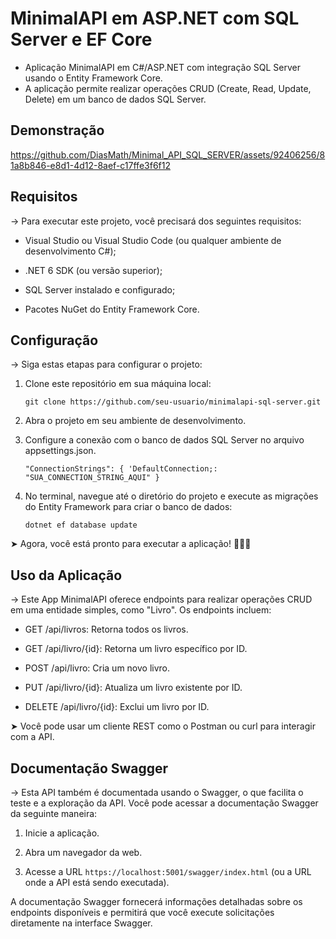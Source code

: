 # MinimalAPI em ASP.NET com SQL Server e EF Core

* Aplicação MinimalAPI em C#/ASP.NET com integração SQL Server usando o Entity Framework Core. 
* A aplicação permite realizar operações CRUD (Create, Read, Update, Delete) em um banco de dados SQL Server.

## Demonstração




https://github.com/DiasMath/Minimal_API_SQL_SERVER/assets/92406256/81a8b846-e8d1-4d12-8aef-c17ffe3f6f12



## Requisitos

→ Para executar este projeto, você precisará dos seguintes requisitos:

  * Visual Studio ou Visual Studio Code (ou qualquer ambiente de desenvolvimento C#);
  
  * .NET 6 SDK (ou versão superior);
  
  * SQL Server instalado e configurado;

  * Pacotes NuGet do Entity Framework Core.


## Configuração

→ Siga estas etapas para configurar o projeto:

1. Clone este repositório em sua máquina local:
    

    `git clone https://github.com/seu-usuario/minimalapi-sql-server.git`

2. Abra o projeto em seu ambiente de desenvolvimento.

3. Configure a conexão com o banco de dados SQL Server no arquivo appsettings.json.

    `"ConnectionStrings": {
    'DefaultConnection;: "SUA_CONNECTION_STRING_AQUI"
    }`

4. No terminal, navegue até o diretório do projeto e execute as migrações do Entity Framework para criar o banco de dados:

    `dotnet ef database update`

➤ Agora, você está pronto para executar a aplicação! 🥳👍🏻


## Uso da Aplicação

→ Este App MinimalAPI oferece endpoints para realizar operações CRUD em uma entidade simples, como "Livro". Os endpoints incluem:

  * GET /api/livros: Retorna todos os livros.
  * GET /api/livro/{id}: Retorna um livro específico por ID.
    
  * POST /api/livro: Cria um novo livro.
    
  * PUT /api/livro/{id}: Atualiza um livro existente por ID.
  
  * DELETE /api/livro/{id}: Exclui um livro por ID.

➤ Você pode usar um cliente REST como o Postman ou curl para interagir com a API.


## Documentação Swagger

→ Esta API também é documentada usando o Swagger, o que facilita o teste e a exploração da API. Você pode acessar a documentação Swagger da seguinte maneira:

1. Inicie a aplicação.

2. Abra um navegador da web.

3. Acesse a URL `https://localhost:5001/swagger/index.html` (ou a URL onde a API está sendo executada).

A documentação Swagger fornecerá informações detalhadas sobre os endpoints disponíveis e permitirá que você execute solicitações diretamente na interface Swagger.
